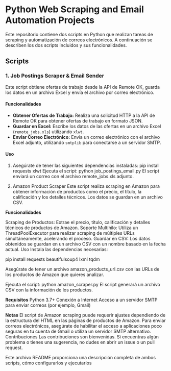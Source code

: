 # Python Web Scraping and Email Automation Projects

Este repositorio contiene dos scripts en Python que realizan tareas de scraping y automatización de correos electrónicos. A continuación se describen los dos scripts incluidos y sus funcionalidades.

## Scripts

### 1. Job Postings Scraper & Email Sender

Este script obtiene ofertas de trabajo desde la API de Remote OK, guarda los datos en un archivo Excel y envía el archivo por correo electrónico.

#### Funcionalidades

- **Obtener Ofertas de Trabajo:** Realiza una solicitud HTTP a la API de Remote OK para obtener ofertas de trabajo en formato JSON.
- **Guardar en Excel:** Escribe los datos de las ofertas en un archivo Excel (`remote_jobs.xls`) utilizando `xlwt`.
- **Enviar Correo Electrónico:** Envía un correo electrónico con el archivo Excel adjunto, utilizando `smtplib` para conectarse a un servidor SMTP.

#### Uso

1. Asegúrate de tener las siguientes dependencias instaladas:
pip install requests xlwt
Ejecuta el script:
python job_postings_email.py
El script enviará un correo con el archivo remote_jobs.xls adjunto.

2. Amazon Product Scraper
Este script realiza scraping en Amazon para obtener información de productos como el precio, el título, la calificación y los detalles técnicos. Los datos se guardan en un archivo CSV.

**Funcionalidades**

Scraping de Productos: Extrae el precio, título, calificación y detalles técnicos de productos de Amazon.
Soporte Multihilo: Utiliza un ThreadPoolExecutor para realizar scraping de múltiples URLs simultáneamente, acelerando el proceso.
Guardar en CSV: Los datos obtenidos se guardan en un archivo CSV con un nombre basado en la fecha actual.
Uso
Instala las dependencias necesarias:


pip install requests beautifulsoup4 lxml tqdm

Asegúrate de tener un archivo amazon_products_url.csv con las URLs de los productos de Amazon que quieres analizar.

Ejecuta el script:
python amazon_scraper.py
El script generará un archivo CSV con la información de los productos.

**Requisitos**
Python 3.7+
Conexión a Internet
Acceso a un servidor SMTP para enviar correos (por ejemplo, Gmail)

**Notas**
El script de Amazon scraping puede requerir ajustes dependiendo de la estructura del HTML en las páginas de productos de Amazon.
Para enviar correos electrónicos, asegúrate de habilitar el acceso a aplicaciones poco seguras en tu cuenta de Gmail o utiliza un servidor SMTP alternativo.
Contribuciones
Las contribuciones son bienvenidas. Si encuentras algún problema o tienes una sugerencia, no dudes en abrir un issue o un pull request.

Este archivo README proporciona una descripción completa de ambos scripts, cómo configurarlos y ejecutarlos